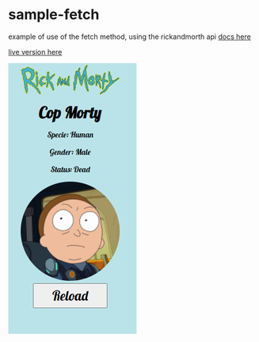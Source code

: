 # sample-fetch

example of use of the fetch method, using the rickandmorth api [docs here](https://rickandmortyapi.com/documentation/)

[live version here](https://fernandochata.github.io/sample-fetch/)

![img](https://raw.githubusercontent.com/fernandochata/sample-fetch/master/sample-web.png)
